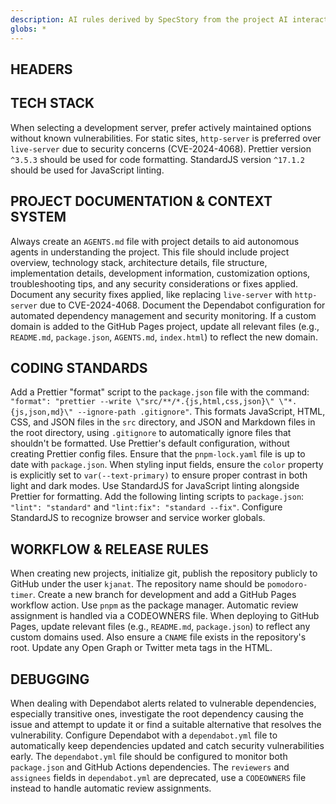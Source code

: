 ```yaml
---
description: AI rules derived by SpecStory from the project AI interaction history
globs: *
---
```


## HEADERS

## TECH STACK

When selecting a development server, prefer actively maintained options without known vulnerabilities. For static sites, `http-server` is preferred over `live-server` due to security concerns (CVE-2024-4068). Prettier version `^3.5.3` should be used for code formatting. StandardJS version `^17.1.2` should be used for JavaScript linting.

## PROJECT DOCUMENTATION & CONTEXT SYSTEM

Always create an `AGENTS.md` file with project details to aid autonomous agents in understanding the project. This file should include project overview, technology stack, architecture details, file structure, implementation details, development information, customization options, troubleshooting tips, and any security considerations or fixes applied. Document any security fixes applied, like replacing `live-server` with `http-server` due to CVE-2024-4068. Document the Dependabot configuration for automated dependency management and security monitoring. If a custom domain is added to the GitHub Pages project, update all relevant files (e.g., `README.md`, `package.json`, `AGENTS.md`, `index.html`) to reflect the new domain.

## CODING STANDARDS

Add a Prettier "format" script to the `package.json` file with the command: `"format": "prettier --write \"src/**/*.{js,html,css,json}\" \"*.{js,json,md}\" --ignore-path .gitignore"`. This formats JavaScript, HTML, CSS, and JSON files in the `src` directory, and JSON and Markdown files in the root directory, using `.gitignore` to automatically ignore files that shouldn't be formatted. Use Prettier's default configuration, without creating Prettier config files. Ensure that the `pnpm-lock.yaml` file is up to date with `package.json`. When styling input fields, ensure the `color` property is explicitly set to `var(--text-primary)` to ensure proper contrast in both light and dark modes. Use StandardJS for JavaScript linting alongside Prettier for formatting. Add the following linting scripts to `package.json`: `"lint": "standard"` and `"lint:fix": "standard --fix"`. Configure StandardJS to recognize browser and service worker globals.

## WORKFLOW & RELEASE RULES

When creating new projects, initialize git, publish the repository publicly to GitHub under the user `kjanat`. The repository name should be `pomodoro-timer`. Create a new branch for development and add a GitHub Pages workflow action. Use `pnpm` as the package manager. Automatic review assignment is handled via a CODEOWNERS file. When deploying to GitHub Pages, update relevant files (e.g., `README.md`, `package.json`) to reflect any custom domains used. Also ensure a `CNAME` file exists in the repository's root. Update any Open Graph or Twitter meta tags in the HTML.

## DEBUGGING

When dealing with Dependabot alerts related to vulnerable dependencies, especially transitive ones, investigate the root dependency causing the issue and attempt to update it or find a suitable alternative that resolves the vulnerability. Configure Dependabot with a `dependabot.yml` file to automatically keep dependencies updated and catch security vulnerabilities early. The `dependabot.yml` file should be configured to monitor both `package.json` and GitHub Actions dependencies. The `reviewers` and `assignees` fields in `dependabot.yml` are deprecated, use a `CODEOWNERS` file instead to handle automatic review assignments.